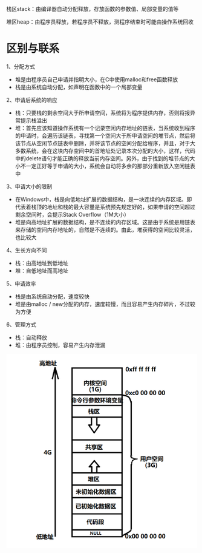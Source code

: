 栈区stack：由编译器自动分配释放，存放函数的参数值、局部变量的值等

堆区heap：由程序员释放，若程序员不释放，测程序结束时可能由操作系统回收

# 区别与联系

1、分配方式

+ 堆是由程序员自己申请并指明大小，在C中使用malloc和free函数释放
+ 栈是由系统自动分配，如声明在函数中的一个局部变量

2、申请后系统的响应

+ 栈：只要栈的剩余空间大于所申请空间，系统将为程序提供内存，否则将报异常提示栈溢出
+ 堆：首先应该知道操作系统有一个记录空闲内存地址的链表，当系统收到程序的申请时，会遍历该链表，寻找第一个空间大于所申请空间的堆节点，然后将该节点从空闲节点链表中删除，并将该节点的空间分配给程序，并且，对于大多数系统，会在这块内存空间中的首地址处记录本次分配的大小，这样，代码中的delete语句才能正确的释放当前内存空间。另外，由于找到的堆节点的大小不一定正好等于申请的大小，系统会自动将多余的那部分重新放入空闲链表中

3、申请大小的限制

+ 在Windows中，栈是向低地址扩展的数据结构，是一块连续的内存区域。即代表着栈顶的地址和栈的最大容量是系统预先规定好的，如果申请的空间超过剩余空间时，会提示Stack Overflow（1M大小）
+ 堆是向高地址扩展的数据结构，是不连续的内存区域。这是由于系统是用链表来存储的空间内存地址的，自然是不连续的。由此，堆获得的空间比较灵活，也比较大

4、生长方向不同

+ 栈：由高地址到低地址
+ 堆：自低地址而高地址

5、申请效率
+ 栈是由系统自动分配，速度较快
+ 堆是由malloc / new分配的内存，速度较慢，而且容易产生内存碎片，不过较为方便

6、管理方式
+ 栈：自动释放
+ 堆：由程序员控制，容易产生内存泄漏

![1583766527553](./image/1583766527553.png)
